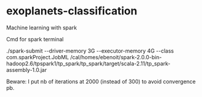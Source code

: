 # exoplanets-classification
Machine learning with spark 


Cmd for spark terminal

./spark-submit --driver-memory 3G --executor-memory 4G --class com.sparkProject.JobML /cal/homes/ebenoit/spark-2.0.0-bin-hadoop2.6/tpspark1/tp_spark/tp_spark/target/scala-2.11/tp_spark-assembly-1.0.jar

Beware:
I put nb of iterations at 2000 (instead of 300) to avoid convergence pb. 

